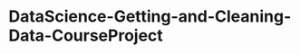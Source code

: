 DataScience-Getting-and-Cleaning-Data-CourseProject
===================================================
